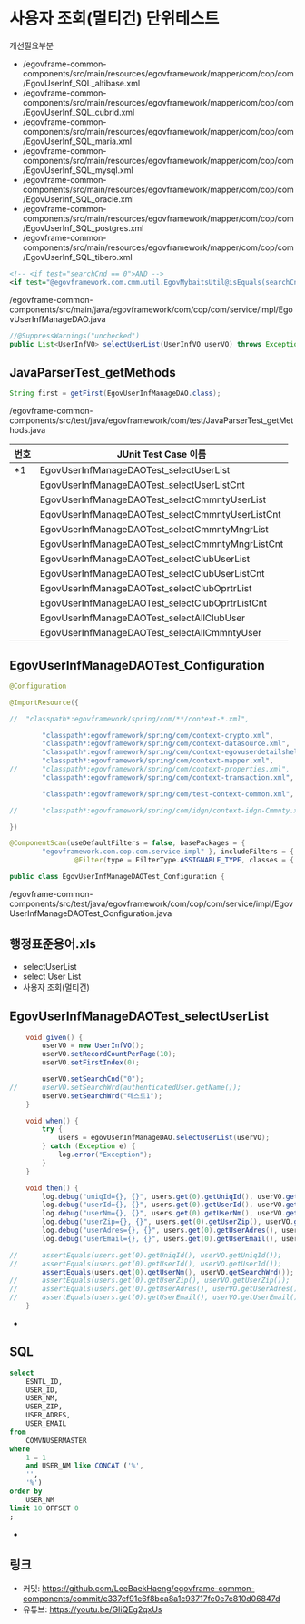 # 사용자 조회(멀티건) 단위테스트

개선필요부분

- /egovframe-common-components/src/main/resources/egovframework/mapper/com/cop/com/EgovUserInf_SQL_altibase.xml
- /egovframe-common-components/src/main/resources/egovframework/mapper/com/cop/com/EgovUserInf_SQL_cubrid.xml
- /egovframe-common-components/src/main/resources/egovframework/mapper/com/cop/com/EgovUserInf_SQL_maria.xml
- /egovframe-common-components/src/main/resources/egovframework/mapper/com/cop/com/EgovUserInf_SQL_mysql.xml
- /egovframe-common-components/src/main/resources/egovframework/mapper/com/cop/com/EgovUserInf_SQL_oracle.xml
- /egovframe-common-components/src/main/resources/egovframework/mapper/com/cop/com/EgovUserInf_SQL_postgres.xml
- /egovframe-common-components/src/main/resources/egovframework/mapper/com/cop/com/EgovUserInf_SQL_tibero.xml

```xml
<!-- <if test="searchCnd == 0">AND -->
<if test="@egovframework.com.cmm.util.EgovMybaitsUtil@isEquals(searchCnd, '0')">AND
```

/egovframe-common-components/src/main/java/egovframework/com/cop/com/service/impl/EgovUserInfManageDAO.java

```java
//@SuppressWarnings("unchecked")
public List<UserInfVO> selectUserList(UserInfVO userVO) throws Exception {
```

## JavaParserTest_getMethods

```java
String first = getFirst(EgovUserInfManageDAO.class);
```

/egovframe-common-components/src/test/java/egovframework/com/test/JavaParserTest_getMethods.java

|번호|JUnit Test Case 이름|
|-|-|
|*1|EgovUserInfManageDAOTest_selectUserList|
||EgovUserInfManageDAOTest_selectUserListCnt|
||EgovUserInfManageDAOTest_selectCmmntyUserList|
||EgovUserInfManageDAOTest_selectCmmntyUserListCnt|
||EgovUserInfManageDAOTest_selectCmmntyMngrList|
||EgovUserInfManageDAOTest_selectCmmntyMngrListCnt|
||EgovUserInfManageDAOTest_selectClubUserList|
||EgovUserInfManageDAOTest_selectClubUserListCnt|
||EgovUserInfManageDAOTest_selectClubOprtrList|
||EgovUserInfManageDAOTest_selectClubOprtrListCnt|
||EgovUserInfManageDAOTest_selectAllClubUser|
||EgovUserInfManageDAOTest_selectAllCmmntyUser|

## EgovUserInfManageDAOTest_Configuration

```java
@Configuration

@ImportResource({

//	"classpath*:egovframework/spring/com/**/context-*.xml",

		"classpath*:egovframework/spring/com/context-crypto.xml",
		"classpath*:egovframework/spring/com/context-datasource.xml",
		"classpath*:egovframework/spring/com/context-egovuserdetailshelper.xml",
		"classpath*:egovframework/spring/com/context-mapper.xml",
//		"classpath*:egovframework/spring/com/context-properties.xml",
		"classpath*:egovframework/spring/com/context-transaction.xml",

		"classpath*:egovframework/spring/com/test-context-common.xml",

//		"classpath*:egovframework/spring/com/idgn/context-idgn-Cmmnty.xml",

})

@ComponentScan(useDefaultFilters = false, basePackages = {
		"egovframework.com.cop.com.service.impl" }, includeFilters = {
				@Filter(type = FilterType.ASSIGNABLE_TYPE, classes = { EgovUserInfManageDAO.class }) })

public class EgovUserInfManageDAOTest_Configuration {
```

/egovframe-common-components/src/test/java/egovframework/com/cop/com/service/impl/EgovUserInfManageDAOTest_Configuration.java

## 행정표준용어.xls

- selectUserList
- select User List
- 사용자 조회(멀티건)

## EgovUserInfManageDAOTest_selectUserList

```java
	void given() {
		userVO = new UserInfVO();
		userVO.setRecordCountPerPage(10);
		userVO.setFirstIndex(0);

		userVO.setSearchCnd("0");
//		userVO.setSearchWrd(authenticatedUser.getName());
		userVO.setSearchWrd("테스트1");
	}

	void when() {
		try {
			users = egovUserInfManageDAO.selectUserList(userVO);
		} catch (Exception e) {
			log.error("Exception");
		}
	}

	void then() {
		log.debug("uniqId={}, {}", users.get(0).getUniqId(), userVO.getUniqId());
		log.debug("userId={}, {}", users.get(0).getUserId(), userVO.getUserId());
		log.debug("userNm={}, {}", users.get(0).getUserNm(), userVO.getSearchWrd());
		log.debug("userZip={}, {}", users.get(0).getUserZip(), userVO.getUserZip());
		log.debug("userAdres={}, {}", users.get(0).getUserAdres(), userVO.getUserAdres());
		log.debug("userEmail={}, {}", users.get(0).getUserEmail(), userVO.getUserEmail());

//		assertEquals(users.get(0).getUniqId(), userVO.getUniqId());
//		assertEquals(users.get(0).getUserId(), userVO.getUserId());
		assertEquals(users.get(0).getUserNm(), userVO.getSearchWrd());
//		assertEquals(users.get(0).getUserZip(), userVO.getUserZip());
//		assertEquals(users.get(0).getUserAdres(), userVO.getUserAdres());
//		assertEquals(users.get(0).getUserEmail(), userVO.getUserEmail());
	}
```

- 

## SQL

```sql
select
    ESNTL_ID,
    USER_ID,
    USER_NM,
    USER_ZIP,
    USER_ADRES,
    USER_EMAIL
from
    COMVNUSERMASTER
where
    1 = 1
    and USER_NM like CONCAT ('%',
    '',
    '%')
order by
    USER_NM
limit 10 OFFSET 0
;
```

- 

## 링크

- 커밋: https://github.com/LeeBaekHaeng/egovframe-common-components/commit/c337ef91e6f8bca8a1c93717fe0e7c810d06847d
- 유튜브: https://youtu.be/GIiQEg2qxUs
